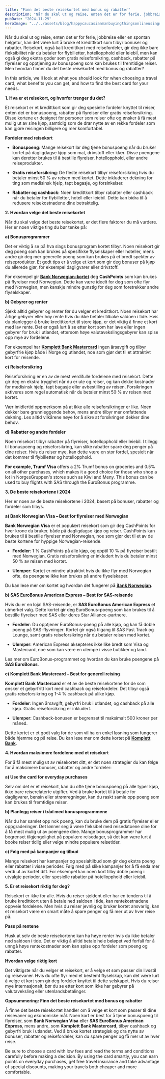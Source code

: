 ```yaml
---
title: "Finn det beste reisekortet med bonus og rabatter"
description: "Når du skal ut og reise, enten det er for ferie, jobbreise eller en spontan helgetur, kan det være lurt å bruke et kredittkort som tilbyr bonuser og rabatter. Reisekort, også kalt kredittkort med reisefordeler, gir deg ikke bare fleksibilitet når du betaler for flybilletter, hotellopphold eller leiebil, men kan også gi deg ekstra goder &#8230; Read more"
pubDate: "2024-11-29"
heroImage: "../../assets/blog/happycaucasianmanbuyingthingsonlineusingsmartphone.jpg"
---
```


Når du skal ut og reise, enten det er for ferie, jobbreise eller en spontan helgetur, kan det være lurt å bruke et kredittkort som tilbyr bonuser og rabatter. Reisekort, også kalt kredittkort med reisefordeler, gir deg ikke bare fleksibilitet når du betaler for flybilletter, hotellopphold eller leiebil, men kan også gi deg ekstra goder som gratis reiseforsikring, cashback, rabatter på flyreiser og opptjening av bonuspoeng som kan brukes til fremtidige reiser. Men hvordan finner du det beste reisekortet med bonus og rabatter?

In this article, we'll look at what you should look for when choosing a travel card, what benefits you can get, and how to find the best card for your needs.

**1. Hva er et reisekort, og hvorfor trenger du det?**

Et reisekort er et kredittkort som gir deg spesielle fordeler knyttet til reiser, enten det er bonuspoeng, rabatter på flyreiser eller gratis reiseforsikring. Disse kortene er designet for personer som reiser ofte og ønsker å få mest mulig ut av sine kjøp, samtidig som de drar nytte av en rekke fordeler som kan gjøre reisingen billigere og mer komfortabel.

**Fordeler med reisekort**

- **Bonuspoeng**: Mange reisekort lar deg tjene bonuspoeng når du bruker kortet på dagligdagse kjøp som mat, drivstoff eller klær. Disse poengene kan deretter brukes til å bestille flyreiser, hotellopphold, eller andre reiseprodukter.

- **Gratis reiseforsikring**: De fleste reisekort tilbyr reiseforsikring hvis du betaler minst 50 % av reisen med kortet. Dette inkluderer dekning for ting som medisinsk hjelp, tapt bagasje, og forsinkelser.

- **Rabatter og cashback**: Noen kredittkort tilbyr rabatter eller cashback når du betaler for flybilletter, hotell eller leiebil. Dette kan bidra til å redusere reisekostnadene dine betraktelig.

**2. Hvordan velge det beste reisekortet**

Når du skal velge det beste reisekortet, er det flere faktorer du må vurdere. Her er noen viktige ting du bør tenke på:

**a) Bonusprogrammer**

Det er viktig å se på hva slags bonusprogram kortet tilbyr. Noen reisekort gir deg poeng som kan brukes på spesifikke flyselskaper eller hoteller, mens andre gir deg mer generelle poeng som kan brukes på et bredt spekter av reiseprodukter. Et godt tips er å velge et kort som gir deg bonuser på kjøp du allerede gjør, for eksempel dagligvarer eller drivstoff.

For eksempel gir **[Bank Norwegian-kortet](https://www.banknorwegian.no)** deg **CashPoints** som kan brukes på flyreiser med Norwegian. Dette kan være ideelt for deg som ofte flyr med Norwegian, men kanskje mindre gunstig for deg som foretrekker andre flyselskaper.

**b) Gebyrer og renter**

Sjekk alltid gebyrer og renter før du velger et kredittkort. Noen reisekort har årlige gebyrer eller høy rente hvis du ikke betaler tilbake saldoen i tide. Hvis du planlegger å bruke kredittkortet til store kjøp, er det viktig å finne et kort med lav rente. Det er også lurt å se etter kort som har lave eller ingen gebyrer for bruk i utlandet, ettersom høye valutavekslingsgebyrer kan spise opp mye av fordelene.

For eksempel har **[Komplett Bank Mastercard](https://www.komplettbank.no)** ingen årsavgift og tilbyr gebyrfrie kjøp både i Norge og utlandet, noe som gjør det til et attraktivt kort for reisende.

**c) Reiseforsikring**

Reiseforsikring er en av de mest verdifulle fordelene med reisekort. Dette gir deg en ekstra trygghet når du er ute og reiser, og kan dekke kostnader for medisinsk hjelp, tapt bagasje eller avbestilling av reisen. Forsikringen aktiveres som regel automatisk når du betaler minst 50 % av reisen med kortet.

Vær imidlertid oppmerksom på at ikke alle reiseforsikringer er like. Noen dekker bare grunnleggende behov, mens andre tilbyr mer omfattende dekning. Les alltid vilkårene nøye for å sikre at forsikringen dekker dine behov.

**d) Rabatter og andre fordeler**

Noen reisekort tilbyr rabatter på flyreiser, hotellopphold eller leiebil. I tillegg til bonuspoeng og reiseforsikring, kan slike rabatter spare deg penger på dine reiser. Hvis du reiser mye, kan dette være en stor fordel, spesielt når det kommer til flybilletter og hotellopphold.

**For example, Trumf Visa** offers a 2% Trumf bonus on groceries and 0.5% on all other purchases, which makes it a good choice for those who shop a lot in NorgesGruppen's stores such as Kiwi and Meny. This bonus can be used to buy flights with SAS through the EuroBonus programme.

**3. De beste reisekortene i 2024**

Her er noen av de beste reisekortene i 2024, basert på bonuser, rabatter og fordeler som tilbys.

**a) Bank Norwegian Visa – Best for flyreiser med Norwegian**

**Bank Norwegian Visa** er et populært reisekort som gir deg CashPoints for hver krone du bruker, både på dagligdagse kjøp og reiser. CashPoints kan brukes til å bestille flyreiser med Norwegian, noe som gjør det til et av de beste kortene for hyppige Norwegian-reisende.

- **Fordeler**: 1 % CashPoints på alle kjøp, og opptil 10 % på flyreiser bestilt med Norwegian. Gratis reiseforsikring er inkludert hvis du betaler minst 50 % av reisen med kortet.

- **Ulemper**: Kortet er mindre attraktivt hvis du ikke flyr med Norwegian ofte, da poengene ikke kan brukes på andre flyselskaper.

Du kan lese mer om kortet og hvordan det fungerer på **[Bank Norwegian](https://www.banknorwegian.no)**.

**b) SAS EuroBonus American Express – Best for SAS-reisende**

Hvis du er en lojal SAS-reisende, er **SAS EuroBonus American Express** et utmerket valg. Dette kortet gir deg EuroBonus-poeng som kan brukes til å bestille flyreiser med SAS eller deres Star Alliance-partnere.

- **Fordeler**: Du opptjener EuroBonus-poeng på alle kjøp, og kan få doble poeng på SAS-flyvninger. Kortet gir også tilgang til SAS Fast Track og Lounge, samt gratis reiseforsikring når du betaler reisen med kortet.

- **Ulemper**: American Express aksepteres ikke like bredt som Visa og Mastercard, noe som kan være en ulempe i visse butikker og land.

Les mer om EuroBonus-programmet og hvordan du kan bruke poengene på **SAS EuroBonus**.

**c) Komplett Bank Mastercard – Best for generell reising**

**Komplett Bank Mastercard** er et av de beste reisekortene for de som ønsker et gebyrfritt kort med cashback og reisefordeler. Det tilbyr også gratis reiseforsikring og 1-4 % cashback på ulike kjøp.

- **Fordeler**: Ingen årsavgift, gebyrfri bruk i utlandet, og cashback på alle kjøp. Gratis reiseforsikring er inkludert.

- **Ulemper**: Cashback-bonusen er begrenset til maksimalt 500 kroner per måned.

Dette kortet er et godt valg for de som vil ha en enkel løsning som fungerer både hjemme og på reise. Du kan lese mer om dette kortet på **[Komplett Bank](https://www.komplettbank.no)**.

**4. Hvordan maksimere fordelene med et reisekort**

For å få mest mulig ut av reisekortet ditt, er det noen strategier du kan følge for å maksimere bonuser, rabatter og andre fordeler:

**a) Use the card for everyday purchases**

Selv om det er et reisekort, kan du ofte tjene bonuspoeng på alle typer kjøp, ikke bare reiserelaterte utgifter. Ved å bruke kortet til å betale for dagligvarer, bensin eller strømregninger, kan du raskt samle opp poeng som kan brukes til fremtidige reiser.

**b) Planlegg reiser i tråd med bonusprogrammene**

Når du har samlet opp nok poeng, kan du bruke dem på gratis flyreiser eller oppgraderinger. Det lønner seg å være fleksibel med reisedatoene dine for å få mest mulig ut av poengene dine. Mange bonusprogrammer har begrenset tilgjengelighet på populære reisedager, så det kan være lurt å booke reiser tidlig eller velge mindre populære reisetider.

**c) Følg med på kampanjer og tilbud**

Mange reisekort har kampanjer og spesialtilbud som gir deg ekstra poeng eller rabatter i visse perioder. Følg med på slike kampanjer for å få enda mer verdi ut av kortet ditt. For eksempel kan noen kort tilby doble poeng i utvalgte perioder, eller spesielle rabatter på hotellopphold eller leiebil.

**5. Er et reisekort riktig for deg?**

Reisekort er ikke for alle. Hvis du reiser sjeldent eller har en tendens til å bruke kredittkort uten å betale ned saldoen i tide, kan rentekostnadene oppveie fordelene. Men hvis du reiser jevnlig og bruker kortet ansvarlig, kan et reisekort være en smart måte å spare penger og få mer ut av hver reise på.

**Pass på rentene**

Husk at selv de beste reisekortene kan ha høye renter hvis du ikke betaler ned saldoen i tide. Det er viktig å alltid betale hele beløpet ved forfall for å unngå høye rentekostnader som kan spise opp fordeler som poeng og rabatter.

**Hvordan velge riktig kort**

Det viktigste når du velger et reisekort, er å velge et som passer din livsstil og reisevaner. Hvis du ofte flyr med et bestemt flyselskap, kan det være lurt å velge et kort som gir deg fordeler knyttet til dette selskapet. Hvis du reiser mye internasjonalt, bør du se etter kort som ikke har gebyrer på valutaveksling eller utenlandsbetalinger.

**Oppsummering: Finn det beste reisekortet med bonus og rabatter**

Å finne det beste reisekortet handler om å velge et kort som passer til dine reisevaner og økonomiske mål. Noen kort er best for å tjene bonuspoeng til flyreiser, som **Bank Norwegian Visa** eller **SAS EuroBonus American Express**, mens andre, som **Komplett Bank Mastercard**, tilbyr cashback og gebyrfri bruk i utlandet. Ved å bruke kortet strategisk og dra nytte av bonuser, rabatter og reisefordeler, kan du spare penger og få mer ut av hver reise.

Be sure to choose a card with low fees and read the terms and conditions carefully before making a decision. By using the card smartly, you can earn points on everyday purchases, get free travel insurance and take advantage of special discounts, making your travels both cheaper and more comfortable.
